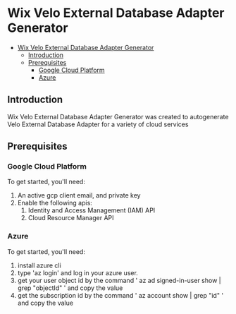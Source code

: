 # Wix Velo External Database Adapter Generator

<!-- TOC -->
- [Wix Velo External Database Adapter Generator](#wix-velo-external-database-adapter-generator)
  - [Introduction](#introduction)
  - [Prerequisites](#prerequisites)
    - [Google Cloud Platform](#google-cloud-platform)
    - [Azure](#azure)
<!-- TOC -->

## Introduction

Wix Velo External Database Adapter Generator was created to autogenerate Velo External Database Adapter for a variety of cloud services

## Prerequisites

### Google Cloud Platform 
To get started, you'll need:
1. An active gcp client email, and private key
2. Enable the following apis:
   1. Identity and Access Management (IAM) API
   2. Cloud Resource Manager API

### Azure
To get started, you'll need:
1. install azure cli
2. type 'az login' and log in your azure user.
3. get your user object id by the command ' az ad signed-in-user show | grep "objectId" ' and copy the value
4. get the subscription id by the command ' az account show | grep "id" ' and copy the value

